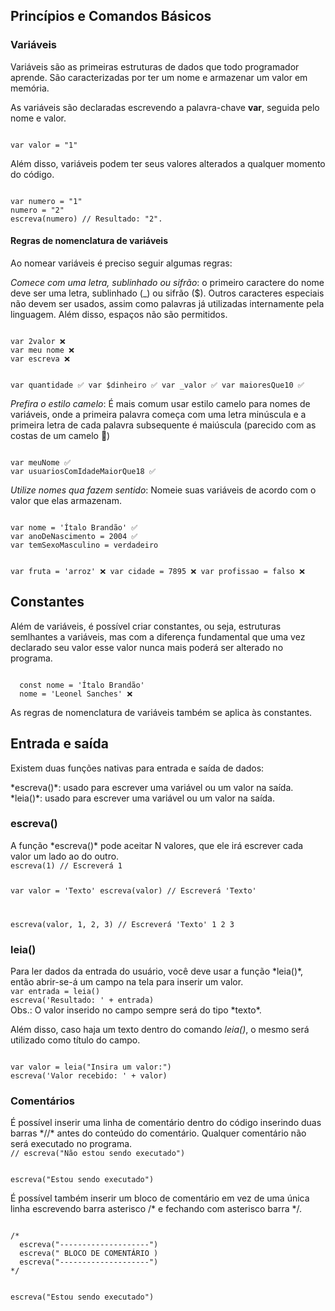 ## Princípios e Comandos Básicos

### Variáveis

<Text>
  Variáveis são as primeiras estruturas de dados que todo programador aprende. São caracterizadas por ter um nome e armazenar um valor em memória.
</Text>

As variáveis são declaradas escrevendo a palavra-chave **var**, seguida pelo nome e valor.

<Code>
var valor = "1"
</Code>

Além disso, variáveis podem ter seus valores alterados a qualquer momento do código.

<Code>
var numero = "1"
numero = "2"
escreva(numero) // Resultado: "2".
</Code>

#### Regras de nomenclatura de variáveis

<Text>Ao nomear variáveis é preciso seguir algumas regras:</Text>

<Quote>*Comece com uma letra, sublinhado ou sifrão*: o primeiro caractere do nome deve ser uma letra, sublinhado (_) ou sifrão ($). Outros caracteres especiais não devem ser usados, assim como palavras já utilizadas internamente pela linguagem. Além disso, espaços não são permitidos.</Quote>

<Code>
var 2valor ❌
var meu nome ❌
var escreva ❌

var quantidade ✅
var $dinheiro ✅
var _valor ✅
var maioresQue10 ✅
</Code>

<Quote>*Prefira o estilo camelo*: É mais comum usar estilo camelo para nomes de variáveis, onde a primeira palavra começa com uma letra minúscula e a primeira letra de cada palavra subsequente é maiúscula (parecido com as costas de um camelo 🐫)</Quote>

<Code>
var meuNome ✅
var usuariosComIdadeMaiorQue18 ✅
</Code>

<Quote>*Utilize nomes qua fazem sentido*: Nomeie suas variáveis de acordo com o valor que elas armazenam.</Quote>

<Code>
var nome = 'Ítalo Brandão' ✅
var anoDeNascimento = 2004 ✅
var temSexoMasculino = verdadeiro

var fruta = 'arroz' ❌
var cidade = 7895 ❌
var profissao = falso ❌
</Code>

## Constantes

<Quote>Além de variáveis, é possível criar constantes, ou seja, estruturas semlhantes a variáveis, mas com a diferença fundamental que uma vez declarado seu valor esse valor nunca mais poderá ser alterado no programa.</Quote>

<Code exec>
  const nome = 'Ítalo Brandão'
  nome = 'Leonel Sanches' ❌ 
</Code>

<Alert>As regras de nomenclatura de variáveis também se aplica às constantes.</Alert>

## Entrada e saída

Existem duas funções nativas para entrada e saída de dados:

<Quote>
  *escreva()*: usado para escrever uma variável ou um valor na saída.
</Quote>

<Quote>
  *leia()*: usado para escrever uma variável ou um valor na saída.
</Quote>

### escreva()

<Text>
  A função *escreva()* pode aceitar N valores, que ele irá escrever cada valor um lado ao do outro.
</Text>

<Code>
escreva(1) // Escreverá 1
  
var valor = 'Texto'
escreva(valor) // Escreverá 'Texto'

escreva(valor, 1, 2, 3) // Escreverá 'Texto' 1 2 3
</Code>

### leia()
<Text>
  Para ler dados da entrada do usuário, você deve usar a função *leia()*, então abrir-se-á um campo na tela para inserir um valor.
</Text>

<Code>
var entrada = leia()
escreva('Resultado: ' + entrada)
</Code>

<Alert>
  Obs.: O valor inserido no campo sempre será do tipo *texto*.
</Alert>

Além disso, caso haja um texto dentro do comando *leia()*, o mesmo será utilizado como título do campo.

<Code>
var valor = leia("Insira um valor:")
escreva('Valor recebido: ' + valor)
</Code>

### Comentários

<Text>
  É possível inserir uma linha de comentário dentro do código inserindo duas barras *//* antes do conteúdo do comentário.
</Text>

<Alert>
  Qualquer comentário não será executado no programa.
</Alert>

<Code>
// escreva("Não estou sendo executado")

escreva("Estou sendo executado")
</Code>

 É possível também inserir um bloco de comentário em vez de uma única linha escrevendo barra asterisco /* e fechando com asterisco barra */.

 <Code>
/*
  escreva("--------------------")
  escreva(" BLOCO DE COMENTÁRIO )
  escreva("--------------------")
*/

escreva("Estou sendo executado")
</Code>

